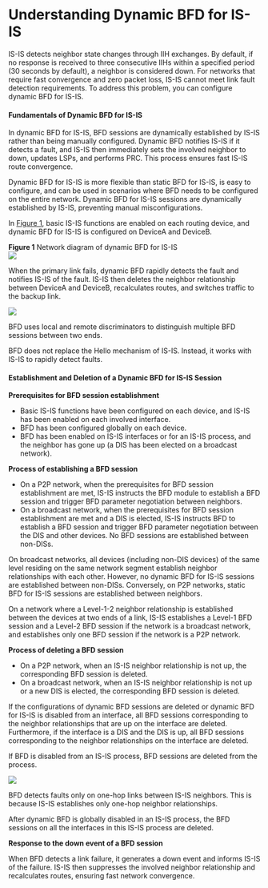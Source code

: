 Understanding Dynamic BFD for IS-IS
===================================

IS-IS detects neighbor state changes through IIH exchanges. By default, if no response is received to three consecutive IIHs within a specified period (30 seconds by default), a neighbor is considered down. For networks that require fast convergence and zero packet loss, IS-IS cannot meet link fault detection requirements. To address this problem, you can configure dynamic BFD for IS-IS.

#### Fundamentals of Dynamic BFD for IS-IS

In dynamic BFD for IS-IS, BFD sessions are dynamically established by IS-IS rather than being manually configured. Dynamic BFD notifies IS-IS if it detects a fault, and IS-IS then immediately sets the involved neighbor to down, updates LSPs, and performs PRC. This process ensures fast IS-IS route convergence.

Dynamic BFD for IS-IS is more flexible than static BFD for IS-IS, is easy to configure, and can be used in scenarios where BFD needs to be configured on the entire network. Dynamic BFD for IS-IS sessions are dynamically established by IS-IS, preventing manual misconfigurations.

In [Figure 1](#EN-US_CONCEPT_0000001176743791__fig_dc_feature_isis_001501), basic IS-IS functions are enabled on each routing device, and dynamic BFD for IS-IS is configured on DeviceA and DeviceB.

**Figure 1** Network diagram of dynamic BFD for IS-IS  
![](figure/en-us_image_0000001130624374.png)

When the primary link fails, dynamic BFD rapidly detects the fault and notifies IS-IS of the fault. IS-IS then deletes the neighbor relationship between DeviceA and DeviceB, recalculates routes, and switches traffic to the backup link.

![](public_sys-resources/note_3.0-en-us.png) 

BFD uses local and remote discriminators to distinguish multiple BFD sessions between two ends.

BFD does not replace the Hello mechanism of IS-IS. Instead, it works with IS-IS to rapidly detect faults.



#### Establishment and Deletion of a Dynamic BFD for IS-IS Session

**Prerequisites for BFD session establishment**

* Basic IS-IS functions have been configured on each device, and IS-IS has been enabled on each involved interface.
* BFD has been configured globally on each device.
* BFD has been enabled on IS-IS interfaces or for an IS-IS process, and the neighbor has gone up (a DIS has been elected on a broadcast network).

**Process of establishing a BFD session**

* On a P2P network, when the prerequisites for BFD session establishment are met, IS-IS instructs the BFD module to establish a BFD session and trigger BFD parameter negotiation between neighbors.
* On a broadcast network, when the prerequisites for BFD session establishment are met and a DIS is elected, IS-IS instructs BFD to establish a BFD session and trigger BFD parameter negotiation between the DIS and other devices. No BFD sessions are established between non-DISs.

On broadcast networks, all devices (including non-DIS devices) of the same level residing on the same network segment establish neighbor relationships with each other. However, no dynamic BFD for IS-IS sessions are established between non-DISs. Conversely, on P2P networks, static BFD for IS-IS sessions are established between neighbors.

On a network where a Level-1-2 neighbor relationship is established between the devices at two ends of a link, IS-IS establishes a Level-1 BFD session and a Level-2 BFD session if the network is a broadcast network, and establishes only one BFD session if the network is a P2P network.

**Process of deleting a BFD session**

* On a P2P network, when an IS-IS neighbor relationship is not up, the corresponding BFD session is deleted.
* On a broadcast network, when an IS-IS neighbor relationship is not up or a new DIS is elected, the corresponding BFD session is deleted.

If the configurations of dynamic BFD sessions are deleted or dynamic BFD for IS-IS is disabled from an interface, all BFD sessions corresponding to the neighbor relationships that are up on the interface are deleted. Furthermore, if the interface is a DIS and the DIS is up, all BFD sessions corresponding to the neighbor relationships on the interface are deleted.

If BFD is disabled from an IS-IS process, BFD sessions are deleted from the process.

![](public_sys-resources/note_3.0-en-us.png) 

BFD detects faults only on one-hop links between IS-IS neighbors. This is because IS-IS establishes only one-hop neighbor relationships.

After dynamic BFD is globally disabled in an IS-IS process, the BFD sessions on all the interfaces in this IS-IS process are deleted.

**Response to the down event of a BFD session**

When BFD detects a link failure, it generates a down event and informs IS-IS of the failure. IS-IS then suppresses the involved neighbor relationship and recalculates routes, ensuring fast network convergence.